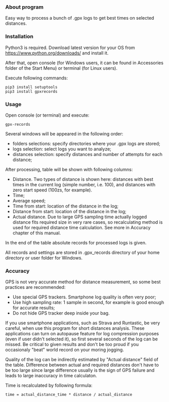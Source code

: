 ### About program

Easy way to process a bunch of .gpx logs to get best times on selected distances.

### Installation

Python3 is required. Download latest version for your OS from https://www.python.org/downloads/ and install it.

After that, open console (for Windows users, it can be found in Accessories folder of the Start Menu) or terminal (for Linux users).

Execute following commands:

    pip3 install setuptools
	pip3 install gpxrecords

### Usage

Open console (or terminal) and execute:

    gpx-records

Several windows will be appeared in the following order:
- folders selections: specify directories where your .gpx logs are stored;
- logs selection: select logs you want to analyze;
- distances selection: specify distances and number of attempts for each distance;

After processing, table will be shown with following columns:
- Distance. Two types of distance is shown here: distances with best times in the current log (simple number, i.e. 100), and distances with zero start speed (100zs, for example).
- Time;
- Average speed;
- Time from start: location of the distance in the log;
- Distance from start: location of the distance in the log;
- Actual distance. Due to large GPS sampling time actually logged distance fits required size in very rare cases, so recalculating method is used for required distance time calculation. See more in Accuracy chapter of this manual.

In the end of the table absolute records for processed logs is given.

All records and settings are stored in .gpx_records directory of your home directory or user folder for Windows.

### Accuracy

GPS is not very accurate method for distance measurement, so some best practices are recommended:
- Use special GPS trackers. Smartphone log quality is often very poor;
- Use high sampling rate: 1 sample in second, for example is good enough for accurate results;
- Do not hide GPS tracker deep inside your bag.

If you use smartphone applications, such as Strava and Runtastic, be very careful, when use this program for short distances analysis. These applications can turn on autopause feature for log compression purposes (even if user didn't selected it), so first several seconds of the log can be missed. Be critical to given results and don't be too proud if you occasionaly "beat" world record on your moring jogging.

Quality of the log can be indirectly estimated by "Actual distance" field of the table. Difference between actual and required distances don't have to be too large since large difference usually is the sign of GPS failure and leads to large inaccuracy in time calculaton.

Time is recalculated by following formula:

    time = actual_distance_time * distance / actual_distance


